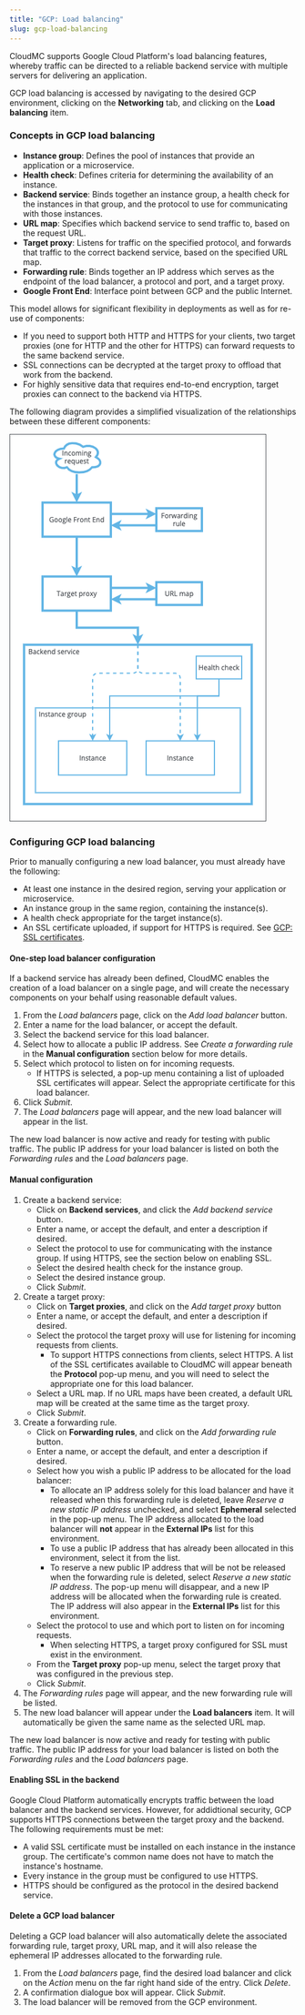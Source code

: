 ```yaml
---
title: "GCP: Load balancing"
slug: gcp-load-balancing
---
```



CloudMC supports Google Cloud Platform's load balancing features, whereby traffic can be directed to a reliable backend service with multiple servers for delivering an application.

GCP load balancing is accessed by navigating to the desired GCP environment, clicking on the **Networking** tab, and clicking on the **Load balancing** item.

### Concepts in GCP load balancing

- **Instance group**: Defines the pool of instances that provide an application or a microservice.
- **Health check**: Defines criteria for determining the availability of an instance.
- **Backend service**: Binds together an instance group, a health check for the instances in that group, and the protocol to use for communicating with those instances.
- **URL map**: Specifies which backend service to send traffic to, based on the request URL.
- **Target proxy**: Listens for traffic on the specified protocol, and forwards that traffic to the correct backend service, based on the specified URL map.
- **Forwarding rule**: Binds together an IP address which serves as the endpoint of the load balancer, a protocol and port, and a target proxy.
- **Google Front End**: Interface point between GCP and the public Internet.

This model allows for significant flexibility in deployments as well as for re-use of components:
   - If you need to support both HTTP and HTTPS for your clients, two target proxies (one for HTTP and the other for HTTPS) can forward requests to the same backend service.
   - SSL connections can be decrypted at the target proxy to offload that work from the backend.
   - For highly sensitive data that requires end-to-end encryption, target proxies can connect to the backend via HTTPS.

The following diagram provides a simplified visualization of the relationships between these different components:

![GCP load balancing](../../assets/gcp-load-balancing-en-1.png)

### Configuring GCP load balancing

Prior to manually configuring a new load balancer, you must already have the following:
   - At least one instance in the desired region, serving your application or microservice.
   - An instance group in the same region, containing the instance(s).
   - A health check appropriate for the target instance(s).
   - An SSL certificate uploaded, if support for HTTPS is required.  See [GCP: SSL certificates](gcp-ssl-certs.md).

#### One-step load balancer configuration

If a backend service has already been defined, CloudMC enables the creation of a load balancer on a single page, and will create the necessary components on your behalf using reasonable default values.

1. From the *Load balancers* page, click on the *Add load balancer* button.
1. Enter a name for the load balancer, or accept the default.
1. Select the backend service for this load balancer.
1. Select how to allocate a public IP address.  See *Create a forwarding rule* in the **Manual configuration** section below for more details.
1. Select which protocol to listen on for incoming requests.
   - If HTTPS is selected, a pop-up menu containing a list of uploaded SSL certificates will appear.  Select the appropriate certificate for this load balancer.
1. Click *Submit*.
1. The *Load balancers* page will appear, and the new load balancer will appear in the list.

The new load balancer is now active and ready for testing with public traffic.  The public IP address for your load balancer is listed on both the *Forwarding rules* and the *Load balancers* page.

#### Manual configuration

1. Create a backend service:
   - Click on **Backend services**, and click the *Add backend service* button.
   - Enter a name, or accept the default, and enter a description if desired.
   - Select the protocol to use for communicating with the instance group.  If using HTTPS, see the section below on enabling SSL.
   - Select the desired health check for the instance group.
   - Select the desired instance group.
   - Click *Submit*.
1. Create a target proxy:
   - Click on **Target proxies**, and click on the *Add target proxy* button
   - Enter a name, or accept the default, and enter a description if desired.
   - Select the protocol the target proxy will use for listening for incoming requests from clients.
      - To support HTTPS connections from clients, select HTTPS.  A list of the SSL certificates available to CloudMC will appear beneath the **Protocol** pop-up menu, and you will need to select the appropriate one for this load balancer.
   - Select a URL map.  If no URL maps have been created, a default URL map will be created at the same time as the target proxy.
   - Click *Submit*.
1. Create a forwarding rule.
   - Click on **Forwarding rules**, and click on the *Add forwarding rule* button.
   - Enter a name, or accept the default, and enter a description if desired.
   - Select how you wish a public IP address to be allocated for the load balancer:
      - To allocate an IP address solely for this load balancer and have it released when this forwarding rule is deleted, leave *Reserve a new static IP address* unchecked, and select **Ephemeral** selected in the pop-up menu.  The IP address allocated to the load balancer will **not** appear in the **External IPs** list for this environment.
      - To use a public IP address that has already been allocated in this environment, select it from the list.
      - To reserve a new public IP address that will be not be released when the forwarding rule is deleted, select *Reserve a new static IP address*.  The pop-up menu will disappear, and a new IP address will be allocated when the forwarding rule is created.  The IP address will also appear in the **External IPs** list for this environment.
   - Select the protocol to use and which port to listen on for incoming requests.
      - When selecting HTTPS, a target proxy configured for SSL must exist in the environment.
   - From the **Target proxy** pop-up menu, select the target proxy that was configured in the previous step.
   - Click *Submit*.
1. The *Forwarding rules* page will appear, and the new forwarding rule will be listed.
1. The new load balancer will appear under the **Load balancers** item.  It will automatically be given the same name as the selected URL map.

The new load balancer is now active and ready for testing with public traffic.  The public IP address for your load balancer is listed on both the *Forwarding rules* and the *Load balancers* page.

#### Enabling SSL in the backend

Google Cloud Platform automatically encrypts traffic between the load balancer and the backend services.  However, for addidtional security, GCP supports HTTPS connections between the target proxy and the backend.  The following requirements must be met:

   - A valid SSL certificate must be installed on each instance in the instance group.  The certificate's common name does not have to match the instance's hostname.
   - Every instance in the group must be configured to use HTTPS.
   - HTTPS should be configured as the protocol in the desired backend service.

#### Delete a GCP load balancer

Deleting a GCP load balancer will also automatically delete the associated forwarding rule, target proxy, URL map, and it will also release the ephemeral IP addresses allocated to the forwarding rule.

1. From the *Load balancers* page, find the desired load balancer and click on the *Action* menu on the far right hand side of the entry.  Click *Delete*.
1. A confirmation dialogue box will appear.  Click *Submit*.
1. The load balancer will be removed from the GCP environment.
